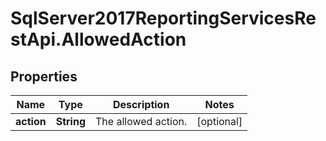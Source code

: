 # SqlServer2017ReportingServicesRestApi.AllowedAction

## Properties
Name | Type | Description | Notes
------------ | ------------- | ------------- | -------------
**action** | **String** | The allowed action. | [optional] 


